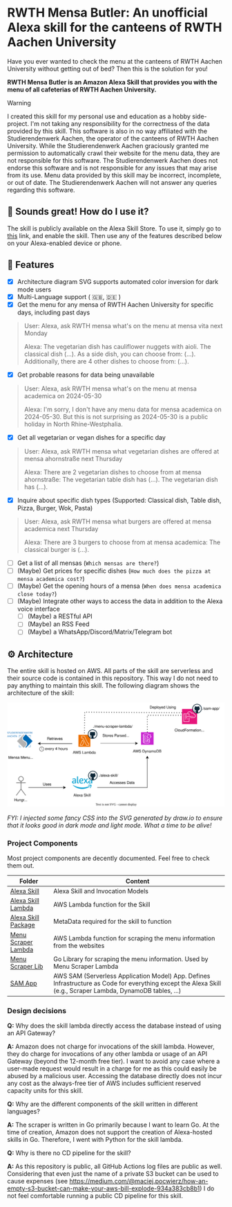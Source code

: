 # RWTH Mensa Butler: An unofficial Alexa skill for the canteens of RWTH Aachen University
Have you ever wanted to check the menu at the canteens of RWTH Aachen University without getting out of bed?
Then this is the solution for you!

**RWTH Mensa Butler is an Amazon Alexa Skill that provides you with the menu of all cafeterias of RWTH Aachen University.**
> [!WARNING]
> I created this skill for my personal use and education as a hobby side-project. I'm not taking any responsibility for the correctness of the data provided by this skill.
> This software is also in no way affiliated with the Studierendenwerk Aachen, the operator of the canteens of RWTH Aachen University.
> While the Studierendenwerk Aachen graciously granted me permission to automatically crawl their website for the menu data,
> they are not responsible for this software.
> The Studierendenwerk Aachen does not endorse this software and is not responsible for any issues that may arise from its use.
> Menu data provided by this skill may be incorrect, incomplete, or out of date.
> The Studierendenwerk Aachen will not answer any queries regarding this software.

## :rocket: Sounds great! How do I use it?
The skill is publicly available on the Alexa Skill Store. To use it, simply go to [this](https://www.amazon.de/dp/B0DB4H9VQZ/) link, and enable the skill.
Then use any of the features described below on your Alexa-enabled device or phone.

## :dart: Features
- [X] Architecture diagram SVG supports automated color inversion for dark mode users
- [X] Multi-Language support ( :uk:, :de: )
- [X] Get the menu for any mensa of RWTH Aachen University for specific days, including past days

> User: Alexa, ask RWTH mensa what's on the menu at mensa vita next Monday
>
> Alexa: The vegetarian dish has cauliflower nuggets with aioli. The classical dish (...). As a side dish, you can choose from: (...). Additionally, there are 4 other dishes to choose from: (...).

- [X] Get probable reasons for data being unavailable
> User: Alexa, ask RWTH mensa what's on the menu at mensa academica on 2024-05-30
>
> Alexa: I'm sorry, I don't have any menu data for mensa academica on 2024-05-30. But this is not surprising as 2024-05-30 is a public holiday in North Rhine-Westphalia.

- [X] Get all vegetarian or vegan dishes for a specific day
> User: Alexa, ask RWTH mensa what vegetarian dishes are offered at mensa ahornstraße next Thursday
>
> Alexa: There are 2 vegetarian dishes to choose from at mensa ahornstraße: The vegetarian table dish has (...). The vegetarian dish has (...).

- [X] Inquire about specific dish types (Supported: Classical dish, Table dish, Pizza, Burger, Wok, Pasta)
> User: Alexa, ask RWTH mensa what burgers are offered at mensa academica next Thursday
>
> Alexa: There are 3 burgers to choose from at mensa academica: The classical burger is (...).

- [ ] Get a list of all mensas (`Which mensas are there?`)
- [ ] (Maybe) Get prices for specific dishes (`How much does the pizza at mensa academica cost?`)
- [ ] (Maybe) Get the opening hours of a mensa (`When does mensa academica close today?`)
- [ ] (Maybe) Integrate other ways to access the data in addition to the Alexa voice interface
  - [ ] (Maybe) a RESTful API
  - [ ] (Maybe) an RSS Feed
  - [ ] (Maybe) a WhatsApp/Discord/Matrix/Telegram bot

## :gear: Architecture
The entire skill is hosted on AWS. All parts of the skill are serverless and their source code is contained in this repository. This way I do not need to pay anything to maintain this skill.
The following diagram shows the architecture of the skill:

![Architecture diagram](docs/architecture/architecture.svg)

*FYI: I injected some fancy CSS into the SVG generated by draw.io to ensure that it looks good in dark mode and light mode. What a time to be alive!*

### Project Components
Most project components are decently documented. Feel free to check them out.

| Folder                                             | Content                                                                                                                                                       |
|----------------------------------------------------|---------------------------------------------------------------------------------------------------------------------------------------------------------------|
| [Alexa Skill](./alexa-skill/)                      | Alexa Skill and Invocation Models                                                                                                                             |
| [Alexa Skill Lambda](./alexa-skill/lambda-pdm)     | AWS Lambda function for the Skill                                                                                                                             |
| [Alexa Skill Package](./alexa-skill/skill-package) | MetaData required for the skill to function                                                                                                                   |
| [Menu Scraper Lambda](./menu-scraper-lambda)       | AWS Lambda function for scraping the menu information from the websites                                                                                       |
| [Menu Scraper Lib](./menu-scraper-lib)             | Go Library for scraping the menu information. Used by Menu Scraper Lambda                                                                                     |
| [SAM App](./sam-app)                               | AWS SAM (Serverless Application Model) App. Defines Infrastructure as Code for everything except the Alexa Skill (e.g., Scraper Lambda, DynamoDB tables, ...) |

### Design decisions
**Q:** Why does the skill lambda directly access the database instead of using an API Gateway?

**A:** Amazon does not charge for invocations of the skill lambda.
However, they do charge for invocations of any other lambda or usage of an API Gateway (beyond the 12-month free tier).
I want to avoid any case where a user-made request would result in a charge for me as this could easily be abused by a malicious user.
Accessing the database directly does not incur any cost as the always-free tier of AWS includes sufficient reserved capacity units for this skill.

**Q:** Why are the different components of the skill written in different languages?

**A:** The scraper is written in Go primarily because I want to learn Go.
At the time of creation, Amazon does not support the creation of Alexa-hosted skills in Go. Therefore, I went with Python for the skill lambda.

**Q:** Why is there no CD pipeline for the skill?

**A:** As this repository is public, all GitHub Actions log files are public as well. Considering that even just the name of a private S3 bucket can be used to cause expenses (see https://medium.com/@maciej.pocwierz/how-an-empty-s3-bucket-can-make-your-aws-bill-explode-934a383cb8b1) I do not feel comfortable running a public CD pipeline for this skill.
